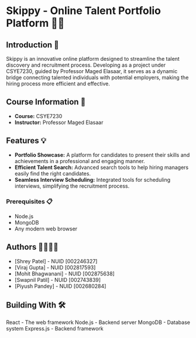 # Skippy - Online Talent Portfolio Platform 🚀🌟

## Introduction 📖
Skippy is an innovative online platform designed to streamline the talent discovery and recruitment process. Developing as a project under CSYE7230, guided by Professor Maged Elasaar, it serves as a dynamic bridge connecting talented individuals with potential employers, making the hiring process more efficient and effective.

## Course Information 🏫
- **Course:** CSYE7230
- **Instructor:** Professor Maged Elasaar

## Features 💡
- **Portfolio Showcase:** A platform for candidates to present their skills and achievements in a professional and engaging manner.
- **Efficient Talent Search:** Advanced search tools to help hiring managers easily find the right candidates.
- **Seamless Interview Scheduling:** Integrated tools for scheduling interviews, simplifying the recruitment process.

### Prerequisites 📋
- Node.js
- MongoDB
- Any modern web browser

## Authors 👨‍💻👩‍💻
- [Shrey Patel] - NUID [002246327]
- [Viraj Gupta] - NUID [002817593]
- [Mohit Bhagwanani] - NUID [002875638]
- [Swapnil Patil] - NUID [002743839]
- [Piyush Pandey] - NUID [002680284]


## Building With 🛠️
React - The web framework 
Node.js - Backend server
MongoDB - Database system
Express.js - Backend framework
